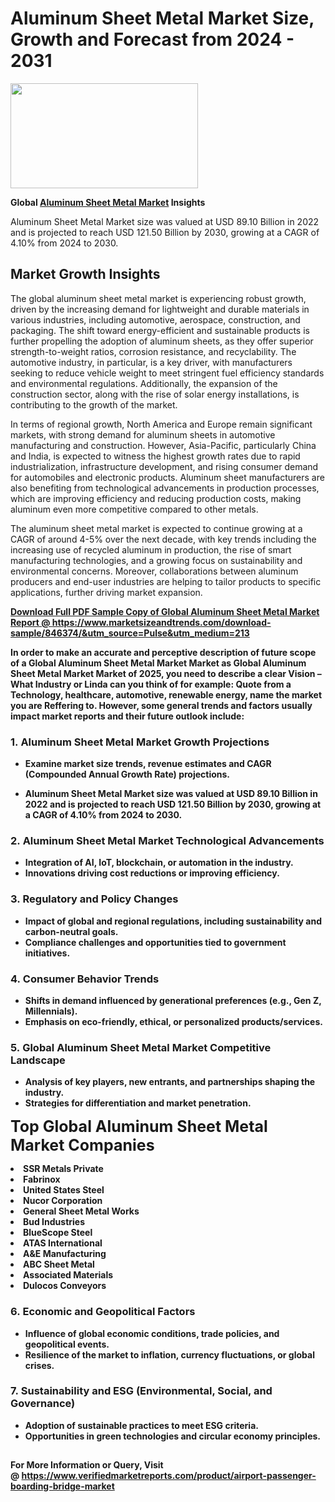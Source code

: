 <H1>Aluminum Sheet Metal Market Size, Growth and Forecast from 2024 - 2031</H1><img class="aligncenter size-medium wp-image-584254" src="https://thirdeyenews.in/wp-content/uploads/2024/09/Global-Market-Research-300x168.jpeg" alt="" width="300" height="168" /><p><strong>Global&nbsp;<a href="https://www.marketsizeandtrends.com/download-sample/846374/&amp;utm_source=Pulse&amp;utm_medium=213">Aluminum Sheet Metal Market</a> Insights</strong></p><p>Aluminum Sheet Metal Market size was valued at USD 89.10 Billion in 2022 and is projected to reach USD 121.50 Billion by 2030, growing at a CAGR of 4.10% from 2024 to 2030.</p><p><h2>Market Growth Insights</h2> <p>The global aluminum sheet metal market is experiencing robust growth, driven by the increasing demand for lightweight and durable materials in various industries, including automotive, aerospace, construction, and packaging. The shift toward energy-efficient and sustainable products is further propelling the adoption of aluminum sheets, as they offer superior strength-to-weight ratios, corrosion resistance, and recyclability. The automotive industry, in particular, is a key driver, with manufacturers seeking to reduce vehicle weight to meet stringent fuel efficiency standards and environmental regulations. Additionally, the expansion of the construction sector, along with the rise of solar energy installations, is contributing to the growth of the market.</p> <p><strong><a href="download-link-here"></a></strong></p> <p>In terms of regional growth, North America and Europe remain significant markets, with strong demand for aluminum sheets in automotive manufacturing and construction. However, Asia-Pacific, particularly China and India, is expected to witness the highest growth rates due to rapid industrialization, infrastructure development, and rising consumer demand for automobiles and electronic products. Aluminum sheet manufacturers are also benefiting from technological advancements in production processes, which are improving efficiency and reducing production costs, making aluminum even more competitive compared to other metals.</p> <p>The aluminum sheet metal market is expected to continue growing at a CAGR of around 4-5% over the next decade, with key trends including the increasing use of recycled aluminum in production, the rise of smart manufacturing technologies, and a growing focus on sustainability and environmental concerns. Moreover, collaborations between aluminum producers and end-user industries are helping to tailor products to specific applications, further driving market expansion.</p> <p><strong><a href="download-link-here"></p><p><span class=""><strong>Download Full PDF Sample Copy of Global Aluminum Sheet Metal Market Report</strong> @ <a href="https://www.marketsizeandtrends.com/download-sample/846374/&amp;utm_source=Pulse&amp;utm_medium=213" target="_blank">https://www.marketsizeandtrends.com/download-sample/846374/&amp;utm_source=Pulse&amp;utm_medium=213</a></span></p><p>In order to make an accurate and perceptive description of future scope of a Global&nbsp;Aluminum Sheet Metal Market Market as Global&nbsp;Aluminum Sheet Metal Market Market of 2025, you need to describe a clear Vision &ndash; What Industry or Linda can you think of for example: Quote from a Technology, healthcare, automotive, renewable energy, name the market you are Reffering to. However, some general trends and factors usually impact market reports and their future outlook include:</p><h3>1.&nbsp;<strong>Aluminum Sheet Metal Market Growth Projections</strong></h3><ul><li>Examine market size trends, revenue estimates and CAGR (Compounded Annual Growth Rate) projections.</li><li><p>Aluminum Sheet Metal Market size was valued at USD 89.10 Billion in 2022 and is projected to reach USD 121.50 Billion by 2030, growing at a CAGR of 4.10% from 2024 to 2030.</p></li></ul><h3>2.&nbsp;<strong>Aluminum Sheet Metal Market Technological Advancements</strong></h3><ul><li>Integration of AI, IoT, blockchain, or automation in the industry.</li><li>Innovations driving cost reductions or improving efficiency.</li></ul><h3>3.&nbsp;<strong>Regulatory and Policy Changes</strong></h3><ul><li>Impact of global and regional regulations, including sustainability and carbon-neutral goals.</li><li>Compliance challenges and opportunities tied to government initiatives.</li></ul><h3>4.&nbsp;<strong>Consumer Behavior Trends</strong></h3><ul><li>Shifts in demand influenced by generational preferences (e.g., Gen Z, Millennials).</li><li>Emphasis on eco-friendly, ethical, or personalized products/services.</li></ul><h3>5.&nbsp;<strong>Global Aluminum Sheet Metal Market Competitive Landscape</strong></h3><ul><li>Analysis of key players, new entrants, and partnerships shaping the industry.</li><li>Strategies for differentiation and market penetration.</li></ul><p data-pm-slice="1 1 []"><span style="color: inherit; font-family: inherit; font-size: 25px;">Top Global Aluminum Sheet Metal Market Companies</span></p><div class="" data-test-id=""><p><li>SSR Metals Private</li><li> Fabrinox</li><li> United States Steel</li><li> Nucor Corporation</li><li> General Sheet Metal Works</li><li> Bud Industries</li><li> BlueScope Steel</li><li> ATAS International</li><li> A&E Manufacturing</li><li> ABC Sheet Metal</li><li> Associated Materials</li><li> Dulocos Conveyors</li></p></div><h3>6.&nbsp;<strong>Economic and Geopolitical Factors</strong></h3><ul><li>Influence of global economic conditions, trade policies, and geopolitical events.</li><li>Resilience of the market to inflation, currency fluctuations, or global crises.</li></ul><h3>7.&nbsp;<strong>Sustainability and ESG (Environmental, Social, and Governance)</strong></h3><ul><li>Adoption of sustainable practices to meet ESG criteria.</li><li>Opportunities in green technologies and circular economy principles.</li></ul><h2><strong style="font-size: 14px;">For More Information or Query, Visit @&nbsp;</strong><a style="background-color: #ffffff; font-size: 14px;" href="https://www.marketsizeandtrends.com/report/aluminum-sheet-metal-market/" target="_blank">https://www.verifiedmarketreports.com/product/airport-passenger-boarding-bridge-market</a></h2>
